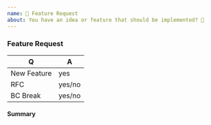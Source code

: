 ```yaml
---
name: 🎉 Feature Request
about: You have an idea or feature that should be implemented? 🎩
---
```


### Feature Request

<!-- Fill in the relevant information below to help triage your issue. -->

|    Q        |   A
|------------ | ------
| New Feature | yes
| RFC         | yes/no
| BC Break    | yes/no

#### Summary

<!--
Provide a summary of the feature you would like to see implemented.
-->
